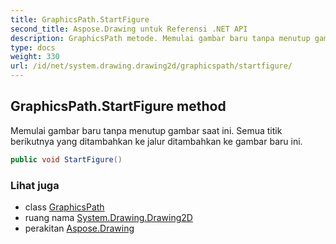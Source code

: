 ```yaml
---
title: GraphicsPath.StartFigure
second_title: Aspose.Drawing untuk Referensi .NET API
description: GraphicsPath metode. Memulai gambar baru tanpa menutup gambar saat ini. Semua titik berikutnya yang ditambahkan ke jalur ditambahkan ke gambar baru ini.
type: docs
weight: 330
url: /id/net/system.drawing.drawing2d/graphicspath/startfigure/
---
```

## GraphicsPath.StartFigure method

Memulai gambar baru tanpa menutup gambar saat ini. Semua titik berikutnya yang ditambahkan ke jalur ditambahkan ke gambar baru ini.

```csharp
public void StartFigure()
```

### Lihat juga

* class [GraphicsPath](../)
* ruang nama [System.Drawing.Drawing2D](../../graphicspath/)
* perakitan [Aspose.Drawing](../../../)


